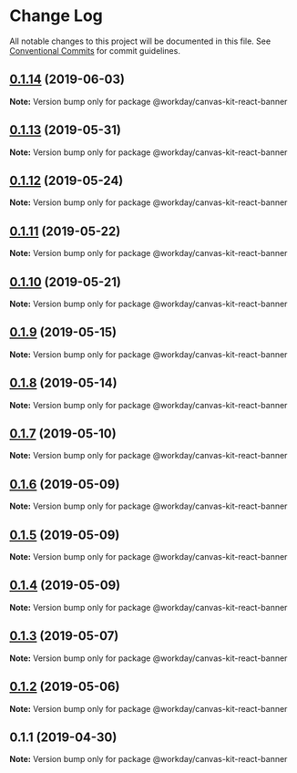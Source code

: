 # Change Log

All notable changes to this project will be documented in this file.
See [Conventional Commits](https://conventionalcommits.org) for commit guidelines.

## [0.1.14](https://ghe.megaleo.com/design/canvas-kit-react/tree/master/modules/canvas-kit-react-banner/compare/@workday/canvas-kit-react-banner@0.1.13...@workday/canvas-kit-react-banner@0.1.14) (2019-06-03)

**Note:** Version bump only for package @workday/canvas-kit-react-banner





## [0.1.13](https://ghe.megaleo.com/design/canvas-kit-react/tree/master/modules/canvas-kit-react-banner/compare/@workday/canvas-kit-react-banner@0.1.12...@workday/canvas-kit-react-banner@0.1.13) (2019-05-31)

**Note:** Version bump only for package @workday/canvas-kit-react-banner





## [0.1.12](https://ghe.megaleo.com/design/canvas-kit-react/tree/master/modules/canvas-kit-react-banner/compare/@workday/canvas-kit-react-banner@0.1.11...@workday/canvas-kit-react-banner@0.1.12) (2019-05-24)

**Note:** Version bump only for package @workday/canvas-kit-react-banner





## [0.1.11](https://ghe.megaleo.com/design/canvas-kit-react/tree/master/modules/canvas-kit-react-banner/compare/@workday/canvas-kit-react-banner@0.1.10...@workday/canvas-kit-react-banner@0.1.11) (2019-05-22)

**Note:** Version bump only for package @workday/canvas-kit-react-banner





## [0.1.10](https://ghe.megaleo.com/design/canvas-kit-react/tree/master/modules/canvas-kit-react-banner/compare/@workday/canvas-kit-react-banner@0.1.9...@workday/canvas-kit-react-banner@0.1.10) (2019-05-21)

**Note:** Version bump only for package @workday/canvas-kit-react-banner





## [0.1.9](https://ghe.megaleo.com/design/canvas-kit-react/tree/master/modules/canvas-kit-react-banner/compare/@workday/canvas-kit-react-banner@0.1.8...@workday/canvas-kit-react-banner@0.1.9) (2019-05-15)

**Note:** Version bump only for package @workday/canvas-kit-react-banner





## [0.1.8](https://ghe.megaleo.com/design/canvas-kit-react/tree/master/modules/canvas-kit-react-banner/compare/@workday/canvas-kit-react-banner@0.1.7...@workday/canvas-kit-react-banner@0.1.8) (2019-05-14)

**Note:** Version bump only for package @workday/canvas-kit-react-banner





## [0.1.7](https://ghe.megaleo.com/design/canvas-kit-react/tree/master/modules/canvas-kit-react-banner/compare/@workday/canvas-kit-react-banner@0.1.6...@workday/canvas-kit-react-banner@0.1.7) (2019-05-10)

**Note:** Version bump only for package @workday/canvas-kit-react-banner





## [0.1.6](https://ghe.megaleo.com/design/canvas-kit-react/tree/master/modules/canvas-kit-react-banner/compare/@workday/canvas-kit-react-banner@0.1.5...@workday/canvas-kit-react-banner@0.1.6) (2019-05-09)

**Note:** Version bump only for package @workday/canvas-kit-react-banner





## [0.1.5](https://ghe.megaleo.com/design/canvas-kit-react/tree/master/modules/canvas-kit-react-banner/compare/@workday/canvas-kit-react-banner@0.1.4...@workday/canvas-kit-react-banner@0.1.5) (2019-05-09)

**Note:** Version bump only for package @workday/canvas-kit-react-banner





## [0.1.4](https://ghe.megaleo.com/design/canvas-kit-react/tree/master/modules/canvas-kit-react-banner/compare/@workday/canvas-kit-react-banner@0.1.3...@workday/canvas-kit-react-banner@0.1.4) (2019-05-09)

**Note:** Version bump only for package @workday/canvas-kit-react-banner





## [0.1.3](https://ghe.megaleo.com/design/canvas-kit-react/tree/master/modules/canvas-kit-react-banner/compare/@workday/canvas-kit-react-banner@0.1.2...@workday/canvas-kit-react-banner@0.1.3) (2019-05-07)

**Note:** Version bump only for package @workday/canvas-kit-react-banner





## [0.1.2](https://ghe.megaleo.com/design/canvas-kit-react/tree/master/modules/canvas-kit-react-banner/compare/@workday/canvas-kit-react-banner@0.1.1...@workday/canvas-kit-react-banner@0.1.2) (2019-05-06)

**Note:** Version bump only for package @workday/canvas-kit-react-banner





## 0.1.1 (2019-04-30)

**Note:** Version bump only for package @workday/canvas-kit-react-banner
